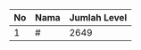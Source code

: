 | No | Nama            | Jumlah Level |
|----|-----------------|--------------|
| 1  | #    |    2649        |
